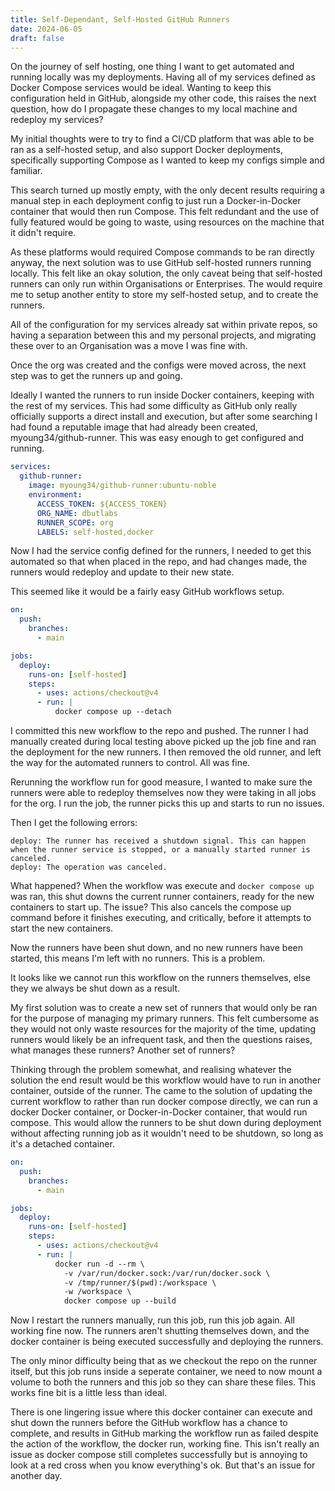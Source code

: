 ```yaml
---
title: Self-Dependant, Self-Hosted GitHub Runners
date: 2024-06-05
draft: false
---
```

On the journey of self hosting, one thing I want to get automated and running locally was my deployments. Having all of my services defined as Docker Compose services would be ideal. Wanting to keep this configuration held in GitHub, alongside my other code, this raises the next question, how do I propagate these changes to my local machine and redeploy my services?

My initial thoughts were to try to find a CI/CD platform that was able to be ran as a self-hosted setup, and also support Docker deployments, specifically supporting Compose as I wanted to keep my configs simple and familiar.

This search turned up mostly empty, with the only decent results requiring a manual step in each deployment config to just run a Docker-in-Docker container that would then run Compose. This felt redundant and the use of fully featured would be going to waste, using resources on the machine that it didn't require.

As these platforms would required Compose commands to be ran directly anyway, the next solution was to use GitHub self-hosted runners running locally. This felt like an okay solution, the only caveat being that self-hosted runners can only run within Organisations or Enterprises. The would require me to setup another entity to store my self-hosted setup, and to create the runners.

All of the configuration for my services already sat within private repos, so having a separation between this and my personal projects, and migrating these over to an Organisation was a move I was fine with.

Once the org was created and the configs were moved across, the next step was to get the runners up and going.

Ideally I wanted the runners to run inside Docker containers, keeping with the rest of my services. This had some difficulty as GitHub only really officially supports a direct install and execution, but after some searching I had found a reputable image that had already been created, myoung34/github-runner. This was easy enough to get configured and running.

```yaml
services:
  github-runner:
    image: myoung34/github-runner:ubuntu-noble
    environment:
      ACCESS_TOKEN: ${ACCESS_TOKEN}
      ORG_NAME: dbutlabs
      RUNNER_SCOPE: org
      LABELS: self-hosted,docker
```

Now I had the service config defined for the runners, I needed to get this automated so that when placed in the repo, and had changes made, the runners would redeploy and update to their new state.

This seemed like it would be a fairly easy GitHub workflows setup.

```yaml
on:
  push:
    branches:
      - main

jobs:
  deploy:
    runs-on: [self-hosted]
    steps:
      - uses: actions/checkout@v4
      - run: |
          docker compose up --detach
```

I committed this new workflow to the repo and pushed. The runner I had manually created during local testing above picked up the job fine and ran the deployment for the new runners. I then removed the old runner, and left the way for the automated runners to control. All was fine.

Rerunning the workflow run for good measure, I wanted to make sure the runners were able to redeploy themselves now they were taking in all jobs for the org. I run the job, the runner picks this up and starts to run no issues.

Then I get the following errors:

```
deploy: The runner has received a shutdown signal. This can happen when the runner service is stopped, or a manually started runner is canceled.
deploy: The operation was canceled.
```

What happened? When the workflow was execute and `docker compose up` was ran, this shut downs the current runner containers, ready for the new containers to start up. The issue? This also cancels the compose up command before it finishes executing, and critically, before it attempts to start the new containers.

Now the runners have been shut down, and no new runners have been started, this means I'm left with no runners. This is a problem.

It looks like we cannot run this workflow on the runners themselves, else they we always be shut down as a result.

My first solution was to create a new set of runners that would only be ran for the purpose of managing my primary runners. This felt cumbersome as they would not only waste resources for the majority of the time, updating runners would likely be an infrequent task, and then the questions raises, what manages these runners? Another set of runners?

Thinking through the problem somewhat, and realising whatever the solution the end result would be this workflow would have to run in another container, outside of the runner. The came to the solution of updating the current workflow to rather than run docker compose directly, we can run a docker Docker container, or Docker-in-Docker container, that would run compose. This would allow the runners to be shut down during deployment without affecting running job as it wouldn't need to be shutdown, so long as it's a detached container.

```yaml
on:
  push:
    branches:
      - main

jobs:
  deploy:
    runs-on: [self-hosted]
    steps:
      - uses: actions/checkout@v4
      - run: |
          docker run -d --rm \
            -v /var/run/docker.sock:/var/run/docker.sock \
            -v /tmp/runner/$(pwd):/workspace \
            -w /workspace \
            docker compose up --build
```

Now I restart the runners manually, run this job, run this job again. All working fine now. The runners aren't shutting themselves down, and the docker container is being executed successfully and deploying the runners.

The only minor difficulty being that as we checkout the repo on the runner itself, but this job runs inside a seperate container, we need to now mount a volume to both the runners and this job so they can share these files. This works fine bit is a little less than ideal.

There is one lingering issue where this docker container can execute and shut down the runners before the GitHub workflow has a chance to complete, and results in GitHub marking the workflow run as failed despite the action of the workflow, the docker run, working fine. This isn't really an issue as docker compose still completes successfully but is annoying to look at a red cross when you know everything's ok. But that's an issue for another day.
